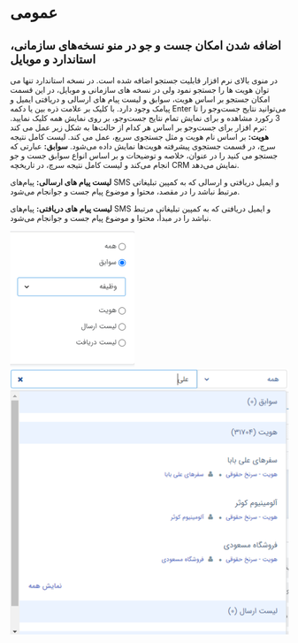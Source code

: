 # عمومی

## اضافه شدن امکان جست و جو در منو نسخه‌های سازمانی، استاندارد و موبایل

در منوی بالای نرم افزار قابلیت جستجو اضافه شده است. در نسخه استاندارد تنها می توان هویت ها را جستجو نمود ولی در نسخه های سازمانی و موبایل، در این قسمت امکان جستجو بر اساس هویت، سوابق و لیست پیام های ارسالی و دریافتی ایمیل و پیامک وجود دارد. با کلیک بر علامت ذره بین یا دکمه Enter می‌توانید نتایج جست‌وجو را تا 3 رکورد مشاهده و برای نمایش تمام نتایج جست‌وجو، بر روی نمایش همه کلیک نمایید.
نرم افزار برای جست‌وجو بر اساس هر کدام از حالت‌ها به شکل زیر عمل می کند:<br>
**هویت:**
بر اساس نام هویت و مثل جستجوی سریع، عمل می کند. لیست کامل نتیجه سرچ، در قسمت جستجوی پیشرفته هویت‌ها نمایش داده می‌شود.
**سوابق:**
عبارتی که جستجو می کنید را در عنوان، خلاصه و توضیحات و بر اساس انواع سوابق جست و جو انجام می‌کند و لیست کامل نتیجه سرچ، در تاریخچه CRM نمایش می‌دهد.

**لیست پیام های ارسالی:**
پیام‌های SMS و ایمیل دریافتی و ارسالی که به کمپین تبلیغاتی مرتبط نباشد را در مقصد، محتوا و موضوع پیام جست و جوانجام می‌شود.

**لیست پیام های دریافتی:**
پیام‌های SMS و ایمیل دریافتی که به کمپین تبلیغاتی مرتبط نباشد را در مبدأ، محتوا و موضوع پیام جست و جوانجام می‌شود.

![امکان جست و جو در منو](../2.6.1/Image/SearchInMenu1.png)
![امکان جست و جو در منو](../2.6.1/Image/SearchInMenu2.png)
